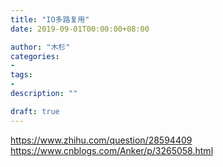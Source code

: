```yaml
---
title: "IO多路复用"
date: 2019-09-01T00:00:00+08:00

author: "木杉"
categories: 
- 
tags: 
- 
description: ""

draft: true
---
```


https://www.zhihu.com/question/28594409
https://www.cnblogs.com/Anker/p/3265058.html